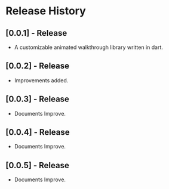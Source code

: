 # Release History

## [0.0.1] - Release

* A customizable animated walkthrough library written in dart.

## [0.0.2] - Release

* Improvements added.

## [0.0.3] - Release

* Documents Improve.

## [0.0.4] - Release

* Documents Improve.

## [0.0.5] - Release

* Documents Improve.
